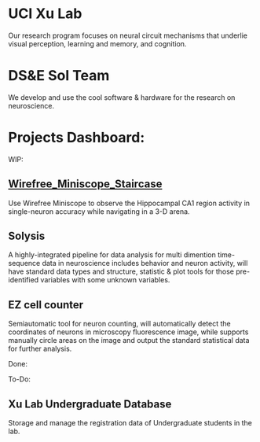 # UCI Xu Lab

Our research program focuses on neural circuit mechanisms that underlie visual perception, learning and memory, and cognition.

# DS&E Sol Team

We develop and use the cool software & hardware for the research on neuroscience.

# Projects Dashboard:

WIP:

## [Wirefree_Miniscope_Staircase](https://github.com/XuLab-Sol-Team/Wirefree_Miniscope_Staircase)

Use Wirefree Miniscope to observe the Hippocampal CA1 region activity in single-neuron accuracy while navigating in a 3-D arena.

## Solysis

A highly-integrated pipeline for data analysis for multi dimention time-sequence data in neuroscience includes behavior and neuron activity, will have standard data types and structure, statistic & plot tools for those pre-identified variables with some unknown variables. 

## EZ cell counter

Semiautomatic tool for neuron counting, will automatically detect the coordinates of neurons in microscopy fluorescence image, while supports manually circle areas on the image and output the standard statistical data for further analysis.

Done:

To-Do:

## Xu Lab Undergraduate Database

Storage and manage the registration data of Undergraduate students in the lab.
